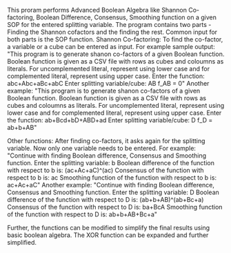 This proram performs Advanced Boolean Algebra like Shannon Co-factoring, Boolean Difference, Consensus, Smoothing function on a given SOP for the entered splitting variable. 
The program contains two parts - Finding the Shannon cofactors and the finding the rest. 
Common input for both parts is the SOP function.
Shannon Co-factoring:
    To find the co-factor, a variable or a cube can be entered as input. For example sample output:
        "This program is to generate shanon co-factors of a given Boolean function.
        Boolean function is given as a CSV file with rows as cubes and coloumns as literals.
        For uncomplemented literal, represent using lower case and for complemented literal, represent using upper case.
        Enter the function: abc+Abc+aBc+abC
        Enter splitting variable/cube: AB
        f_AB = 0"
    Another example:
        "This program is to generate shanon co-factors of a given Boolean function.
        Boolean function is given as a CSV file with rows as cubes and coloumns as literals.
        For uncomplemented literal, represent using lower case and for complemented literal, represent using upper case.
        Enter the function: ab+Bcd+bD+ABD+ad
        Enter splitting variable/cube: D
        f_D = ab+b+AB"

Other functions:
    After finding co-factors, it asks again for the splitting variable. Now only one variable needs to be entered. For example:
        "Continue with finding Boolean difference, Consensus and Smoothing function. Enter the splitting variable: b
        Boolean difference of the function with respect to b is: (ac+Ac+aC)^(ac)
        Consensus of the function with respect to b is: ac
        Smoothing function of the function with respect to b is: ac+Ac+aC"
    Another example:
       "Continue with finding Boolean difference, Consensus and Smoothing function. Enter the splitting variable: D
        Boolean difference of the function with respect to D is: (ab+b+AB)^(ab+Bc+a)
        Consensus of the function with respect to D is: ba+BcA
        Smoothing function of the function with respect to D is: ab+b+AB+Bc+a"

Further, the functions can be modified to simplify the final results using basic boolean algebra. The XOR function can be expanded and further simplified. 

    
